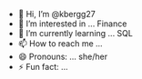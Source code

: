 - 👋 Hi, I’m @kbergg27
- 👀 I’m interested in ... Finance
- 🌱 I’m currently learning ... SQL
- 📫 How to reach me ... 
- 😄 Pronouns: ... she/her
- ⚡ Fun fact: ... 

<!---
kbergg27/kbergg27 is a ✨ special ✨ repository because its `README.md` (this file) appears on your GitHub profile.
You can click the Preview link to take a look at your changes.
--->
